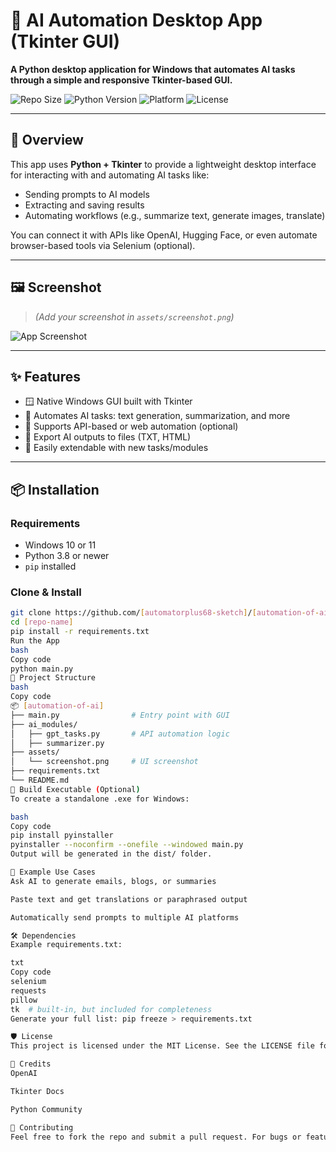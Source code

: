 # 🤖 AI Automation Desktop App (Tkinter GUI)

**A Python desktop application for Windows that automates AI tasks through a simple and responsive Tkinter-based GUI.**

![Repo Size](https://img.shields.io/github/repo-size/[automatorplus68-sketch]/[automation-of-ai])
![Python Version](https://img.shields.io/badge/python-3.12%2B-blue)
![Platform](https://img.shields.io/badge/platform-Windows-lightgrey)
![License](https://img.shields.io/github/license/[automatorplus68-sketch]/[automation-of-ai])

---

## 🧠 Overview

This app uses **Python + Tkinter** to provide a lightweight desktop interface for interacting with and automating AI tasks like:

- Sending prompts to AI models
- Extracting and saving results
- Automating workflows (e.g., summarize text, generate images, translate)

You can connect it with APIs like OpenAI, Hugging Face, or even automate browser-based tools via Selenium (optional).

---

## 🖼️ Screenshot

> *(Add your screenshot in `assets/screenshot.png`)*

![App Screenshot](assets/screenshot.png)

---

## ✨ Features

- 🪟 Native Windows GUI built with Tkinter
- 🧠 Automates AI tasks: text generation, summarization, and more
- 🔌 Supports API-based or web automation (optional)
- 💾 Export AI outputs to files (TXT, HTML)
- 🧩 Easily extendable with new tasks/modules

---

## 📦 Installation

### Requirements

- Windows 10 or 11
- Python 3.8 or newer
- `pip` installed

### Clone & Install

```bash
git clone https://github.com/[automatorplus68-sketch]/[automation-of-ai].git
cd [repo-name]
pip install -r requirements.txt
Run the App
bash
Copy code
python main.py
📁 Project Structure
bash
Copy code
📦 [automation-of-ai]
├── main.py                # Entry point with GUI
├── ai_modules/
│   ├── gpt_tasks.py       # API automation logic
│   ├── summarizer.py
├── assets/
│   └── screenshot.png     # UI screenshot
├── requirements.txt
└── README.md
🔧 Build Executable (Optional)
To create a standalone .exe for Windows:

bash
Copy code
pip install pyinstaller
pyinstaller --noconfirm --onefile --windowed main.py
Output will be generated in the dist/ folder.

🧪 Example Use Cases
Ask AI to generate emails, blogs, or summaries

Paste text and get translations or paraphrased output

Automatically send prompts to multiple AI platforms

🛠 Dependencies
Example requirements.txt:

txt
Copy code
selenium
requests
pillow
tk  # built-in, but included for completeness
Generate your full list: pip freeze > requirements.txt

🛡 License
This project is licensed under the MIT License. See the LICENSE file for details.

🙌 Credits
OpenAI

Tkinter Docs

Python Community

🤝 Contributing
Feel free to fork the repo and submit a pull request. For bugs or feature suggestions, open an issue.
